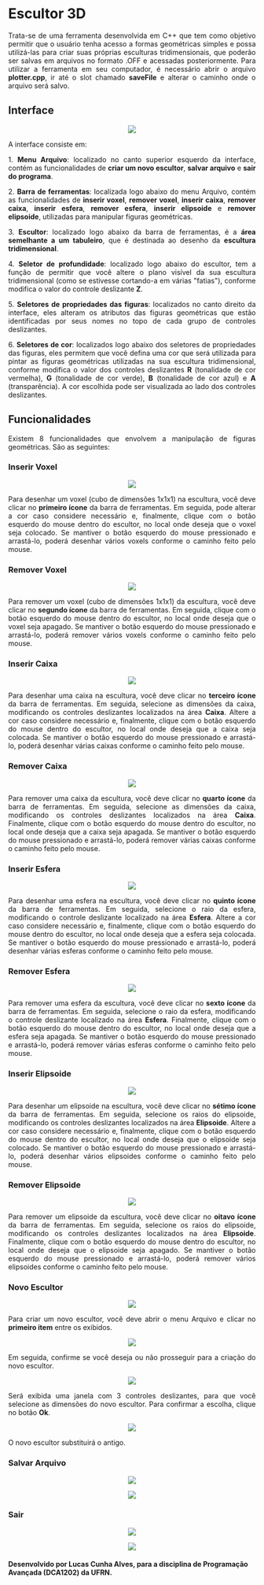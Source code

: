# Escultor 3D

<p align="justify">
Trata-se de uma ferramenta desenvolvida em C++ que tem como objetivo permitir que o usuário tenha acesso a formas geométricas simples e possa utilizá-las para criar suas próprias esculturas tridimensionais, que poderão ser salvas em arquivos no formato .OFF e acessadas posteriormente. Para utilizar a ferramenta em seu computador, é necessário abrir o arquivo <b>plotter.cpp</b>, ir até o slot chamado <b>saveFile</b> e alterar o caminho onde o arquivo será salvo.
</p>

## Interface 

<p align="center">
<img src="https://user-images.githubusercontent.com/71016225/102269629-afad0f80-3efb-11eb-94c7-ff18a848e338.png">
</p>

<p align="justify">
A interface consiste em:
</p>
<p align="justify">
1. <b>Menu Arquivo</b>: localizado no canto superior esquerdo da interface, contém as funcionalidades de <b>criar um novo escultor</b>, <b>salvar arquivo</b> e <b>sair do programa</b>.
</p>
<p align="justify">
2. <b>Barra de ferramentas</b>: localizada logo abaixo do menu Arquivo, contém as funcionalidades de <b>inserir voxel</b>, <b>remover voxel</b>, <b>inserir caixa</b>, <b>remover caixa</b>, <b>inserir esfera</b>, <b>remover esfera</b>, <b>inserir elipsoide</b> e <b>remover elipsoide</b>, utilizadas para manipular figuras geométricas.
</p>
<p align="justify">
3. <b>Escultor</b>: localizado logo abaixo da barra de ferramentas, é a <b>área semelhante a um tabuleiro</b>, que é destinada ao desenho da <b>escultura tridimensional</b>.
</p>
<p align="justify">
4. <b>Seletor de profundidade</b>: localizado logo abaixo do escultor, tem a função de permitir que você altere o plano visível da sua escultura tridimensional (como se estivesse cortando-a em várias "fatias"), conforme modifica o valor do controle deslizante <b>Z</b>.
</p>
<p align="justify">
5. <b>Seletores de propriedades das figuras</b>: localizados no canto direito da interface, eles alteram os atributos das figuras geométricas que estão identificadas por seus nomes no topo de cada grupo de controles deslizantes. 
</p>
<p align="justify">
6. <b>Seletores de cor</b>: localizados logo abaixo dos seletores de propriedades das figuras, eles permitem que você defina uma cor que será utilizada para pintar as figuras geométricas utilizadas na sua escultura tridimensional, conforme modifica o valor dos controles deslizantes <b>R</b> (tonalidade de cor vermelha), <b>G</b> (tonalidade de cor verde), <b>B</b> (tonalidade de cor azul) e <b>A</b> (transparência). A cor escolhida pode ser visualizada ao lado dos controles deslizantes.
</p>

## Funcionalidades

<p align="justify">
Existem 8 funcionalidades que envolvem a manipulação de figuras geométricas. São as seguintes:
</p>

### Inserir Voxel

<p align="center">
<img src="https://user-images.githubusercontent.com/71016225/102269636-b3409680-3efb-11eb-8a42-023261c042c4.png">
</p>

<p align="justify">
  Para desenhar um voxel (cubo de dimensões 1x1x1) na escultura, você deve clicar no <b>primeiro ícone</b> da barra de ferramentas. Em seguida, pode alterar a cor caso considere necessário e, finalmente, clique com o botão esquerdo do mouse dentro do escultor, no local onde deseja que o voxel seja colocado. Se mantiver o botão esquerdo do mouse pressionado e arrastá-lo, poderá desenhar vários voxels conforme o caminho feito pelo mouse.
</p>

### Remover Voxel

<p align="center">
<img src="https://user-images.githubusercontent.com/71016225/102269682-c05d8580-3efb-11eb-903f-4cce4486b4a5.png">
</p>

<p align="justify">
Para remover um voxel (cubo de dimensões 1x1x1) da escultura, você deve clicar no <b>segundo ícone</b> da barra de ferramentas. Em seguida, clique com o botão esquerdo do mouse dentro do escultor, no local onde deseja que o voxel seja apagado. Se mantiver o botão esquerdo do mouse pressionado e arrastá-lo, poderá remover vários voxels conforme o caminho feito pelo mouse.
</p>

### Inserir Caixa

<p align="center">
<img src="https://user-images.githubusercontent.com/71016225/102269717-c94e5700-3efb-11eb-849f-7454559f1b96.png">
</p>

<p align="justify">
Para desenhar uma caixa na escultura, você deve clicar no <b>terceiro ícone</b> da barra de ferramentas. Em seguida, selecione as dimensões da caixa, modificando os controles deslizantes localizados na área <b>Caixa</b>. Altere a cor caso considere necessário e, finalmente, clique com o botão esquerdo do mouse dentro do escultor, no local onde deseja que a caixa seja colocada. Se mantiver o botão esquerdo do mouse pressionado e arrastá-lo, poderá desenhar várias caixas conforme o caminho feito pelo mouse.
</p> 

### Remover Caixa

<p align="center">
<img src="https://user-images.githubusercontent.com/71016225/102269730-cfdcce80-3efb-11eb-8f51-1a3c79b6a752.png">
</p>

<p align="justify">
Para remover uma caixa da escultura, você deve clicar no <b>quarto ícone</b> da barra de ferramentas. Em seguida, selecione as dimensões da caixa, modificando os controles deslizantes localizados na área <b>Caixa</b>. Finalmente, clique com o botão esquerdo do mouse dentro do escultor, no local onde deseja que a caixa seja apagada. Se mantiver o botão esquerdo do mouse pressionado e arrastá-lo, poderá remover várias caixas conforme o caminho feito pelo mouse.
</p>

### Inserir Esfera

<p align="center">
<img src="https://user-images.githubusercontent.com/71016225/102269779-e125db00-3efb-11eb-871f-9a876fcb0a8f.png">
</p>

<p align="justify">
Para desenhar uma esfera na escultura, você deve clicar no <b>quinto ícone</b> da barra de ferramentas. Em seguida, selecione o raio da esfera, modificando o controle deslizante localizado na área <b>Esfera</b>. Altere a cor caso considere necessário e, finalmente, clique com o botão esquerdo do mouse dentro do escultor, no local onde deseja que a esfera seja colocada. Se mantiver o botão esquerdo do mouse pressionado e arrastá-lo, poderá desenhar várias esferas conforme o caminho feito pelo mouse.
</p>

### Remover Esfera

<p align="center">
<img src="https://user-images.githubusercontent.com/71016225/102269788-e3883500-3efb-11eb-8f54-235c92ee8eda.png">
</p>

<p align="justify">
Para remover uma esfera da escultura, você deve clicar no <b>sexto ícone</b> da barra de ferramentas. Em seguida, selecione o raio da esfera, modificando o controle deslizante localizado na área <b>Esfera</b>. Finalmente, clique com o botão esquerdo do mouse dentro do escultor, no local onde deseja que a esfera seja apagada. Se mantiver o botão esquerdo do mouse pressionado e arrastá-lo, poderá remover várias esferas conforme o caminho feito pelo mouse.
</p>

### Inserir Elipsoide

<p align="center">
<img src="https://user-images.githubusercontent.com/71016225/102269798-e4b96200-3efb-11eb-8b3a-56671be4526a.png">
</p>

<p align="justify">
Para desenhar um elipsoide na escultura, você deve clicar no <b>sétimo ícone</b> da barra de ferramentas. Em seguida, selecione os raios do elipsoide, modificando os controles deslizantes localizados na área <b>Elipsoide</b>. Altere a cor caso considere necessário e, finalmente, clique com o botão esquerdo do mouse dentro do escultor, no local onde deseja que o elipsoide seja colocado. Se mantiver o botão esquerdo do mouse pressionado e arrastá-lo, poderá desenhar vários elipsoides conforme o caminho feito pelo mouse.
</p>

### Remover Elipsoide

<p align="center">
<img src="https://user-images.githubusercontent.com/71016225/102269827-f26ee780-3efb-11eb-900a-3e7dab011e61.png">
</p>

<p align="justify">
Para remover um elipsoide da escultura, você deve clicar no <b>oitavo ícone</b> da barra de ferramentas. Em seguida, selecione os raios do elipsoide, modificando os controles deslizantes localizados na área <b>Elipsoide</b>. Finalmente, clique com o botão esquerdo do mouse dentro do escultor, no local onde deseja que o elipsoide seja apagado. Se mantiver o botão esquerdo do mouse pressionado e arrastá-lo, poderá remover vários elipsoides conforme o caminho feito pelo mouse.
</p>

### Novo Escultor

<p align="center">
<img src="https://user-images.githubusercontent.com/71016225/102269874-031f5d80-3efc-11eb-9446-b24253a35045.png">
</p>

<p align="justify">
Para criar um novo escultor, você deve abrir o menu Arquivo e clicar no <b>primeiro item</b> entre os exibidos. 
</p>

<p align="center">
<img src="https://user-images.githubusercontent.com/71016225/102270020-3a8e0a00-3efc-11eb-88b5-56e0e3c229ab.png">
</p>

<p align="justify">
Em seguida, confirme se você deseja ou não prosseguir para a criação do novo escultor. 
</p>

<p align="center">
<img src="https://user-images.githubusercontent.com/71016225/102270049-437edb80-3efc-11eb-8e22-69e08a2623b3.png">
</p>

<p align="justify">
Será exibida uma janela com 3 controles deslizantes, para que você selecione as dimensões do novo escultor. Para confirmar a escolha, clique no botão <b>Ok</b>.
</p>

<p align="center">
<img src="https://user-images.githubusercontent.com/71016225/102270054-45e13580-3efc-11eb-9f12-d86ac717326f.png">
</p>

<p align="justify">
O novo escultor substituirá o antigo.
</p>

### Salvar Arquivo

<p align="center">
<img src="https://user-images.githubusercontent.com/71016225/102270068-4c6fad00-3efc-11eb-8cb2-908b9f70ad50.png">
</p>

<p align="justify">

</p>

<p align="center">
<img src="https://user-images.githubusercontent.com/71016225/102270092-5691ab80-3efc-11eb-98f7-c7f200781ff3.png">
</p>

<p align="justify">

</p>

### Sair

<p align="center">
<img src="https://user-images.githubusercontent.com/71016225/102270097-58f40580-3efc-11eb-891a-e63895040d52.png">
</p>

<p align="justify">

</p>

<p align="center">
<img src="https://user-images.githubusercontent.com/71016225/102270108-5e515000-3efc-11eb-9932-9fbd7c653423.png">
</p>

<p align="justify">

</p>

#### Desenvolvido por Lucas Cunha Alves, para a disciplina de Programação Avançada (DCA1202) da UFRN.
